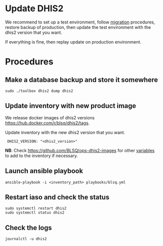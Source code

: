 # Update DHIS2 

We recommend to set up a test environment, follow [migration](https://github.com/dhis2/dhis2-releases/tree/master/releases) procedures, restore backup of production, then update the test environment with the dhis2 version that you want.

If everything is fine, then replay update on production environment.

# Procedures

## Make a database backup and store it somewhere

```
sudo ./toolbox dhis2 dump dhis2
```

## Update inventory with new product image

We release docker images of dhis2 versions https://hub.docker.com/r/blsq/dhis2/tags.

Update inventory with the new dhis2 version that you want.

```
 DHIS2_VERSION: "<dhis2_version>"
```
**NB**: Check https://github.com/BLSQ/ops-dhis2-images for other [variables](https://github.com/BLSQ/ops-dhis2-images/blob/main/templates/dhis.conf.tmpl) to add to the inventory if necessary.

## Launch ansible playbook

```
ansible-playbook -i <inventory_path> playbooks/blsq.yml
```

## Restart iaso and check the status

```
sudo systemctl restart dhis2
sudo systemctl status dhis2
```

## Check the logs

```
journalctl -u dhis2
```